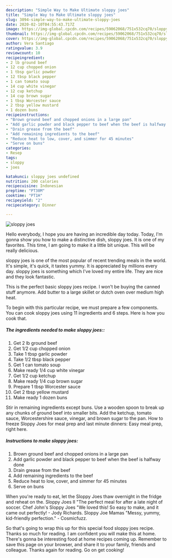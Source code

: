 ```yaml
---
description: "Simple Way to Make Ultimate sloppy joes"
title: "Simple Way to Make Ultimate sloppy joes"
slug: 3094-simple-way-to-make-ultimate-sloppy-joes
date: 2020-02-10T04:55:43.717Z
image: https://img-global.cpcdn.com/recipes/59062068/751x532cq70/sloppy-joes-recipe-main-photo.jpg
thumbnail: https://img-global.cpcdn.com/recipes/59062068/751x532cq70/sloppy-joes-recipe-main-photo.jpg
cover: https://img-global.cpcdn.com/recipes/59062068/751x532cq70/sloppy-joes-recipe-main-photo.jpg
author: Vera Santiago
ratingvalue: 3.9
reviewcount: 10
recipeingredient:
- 2 lb ground beef
- 12 cup chopped onion
- 1 tbsp garlic powder
- 12 tbsp black pepper
- 1 can tomato soup
- 14 cup white vinegar
- 12 cup ketchup
- 14 cup brown sugar
- 1 tbsp Worcester sauce
- 2 tbsp yellow mustard
- 1 dozen buns
recipeinstructions:
- "Brown ground beef and chopped onions in a large pan"
- "Add garlic powder and black pepper to beef when the beef is halfway done"
- "Drain grease from the beef"
- "Add remaining ingredients to the beef"
- "Reduce heat to low, cover, and simmer for 45 minutes"
- "Serve on buns"
categories:
- Resep
tags:
- sloppy
- joes

katakunci: sloppy joes undefined
nutrition: 200 calories
recipecuisine: Indonesian
preptime: "PT30M"
cooktime: "PT1H"
recipeyield: "2"
recipecategory: Dinner

---
```



![sloppy joes](https://img-global.cpcdn.com/recipes/59062068/751x532cq70/sloppy-joes-recipe-main-photo.jpg)

Hello everybody, I hope you are having an incredible day today. Today, I'm gonna show you how to make a distinctive dish, sloppy joes. It is one of my favorites. This time, I am going to make it a little bit unique. This will be really delicious.

sloppy joes is one of the most popular of recent trending meals in the world. It's simple, it's quick, it tastes yummy. It is appreciated by millions every day. sloppy joes is something which I've loved my entire life. They are nice and they look fantastic.

This is the perfect basic sloppy joes recipe. I won&#39;t be buying the canned stuff anymore. Add butter to a large skillet or dutch oven over medium high heat.


To begin with this particular recipe, we must prepare a few components. You can cook sloppy joes using 11 ingredients and 6 steps. Here is how you cook that.

##### The ingredients needed to make sloppy joes::

1. Get 2 lb ground beef
1. Get 1/2 cup chopped onion
1. Take 1 tbsp garlic powder
1. Take 1/2 tbsp black pepper
1. Get 1 can tomato soup
1. Make ready 1/4 cup white vinegar
1. Get 1/2 cup ketchup
1. Make ready 1/4 cup brown sugar
1. Prepare 1 tbsp Worcester sauce
1. Get 2 tbsp yellow mustard
1. Make ready 1 dozen buns


Stir in remaining ingredients except buns. Use a wooden spoon to break up any chunks of ground beef into smaller bits. Add the ketchup, tomato sauce, Worcestershire sauce, vinegar, and brown sugar to the pan. How to freeze Sloppy Joes for meal prep and last minute dinners: Easy meal prep, right here. 

##### Instructions to make sloppy joes:

1. Brown ground beef and chopped onions in a large pan
1. Add garlic powder and black pepper to beef when the beef is halfway done
1. Drain grease from the beef
1. Add remaining ingredients to the beef
1. Reduce heat to low, cover, and simmer for 45 minutes
1. Serve on buns


When you&#39;re ready to eat, let the Sloppy Joes thaw overnight in the fridge and reheat on the. Sloppy Joes II &#34;The perfect meal for after a late night of soccer. Chef John&#39;s Sloppy Joes &#34;We loved this! So easy to make, and it came out perfectly! - Jody Richards. Sloppy Joe Mamas &#34;Messy, yummy, kid-friendly perfection.&#34; - Cosmicfuzz. 

So that's going to wrap this up for this special food sloppy joes recipe. Thanks so much for reading. I am confident you will make this at home. There's gonna be interesting food at home recipes coming up. Remember to save this page on your browser, and share it to your family, friends and colleague. Thanks again for reading. Go on get cooking!
